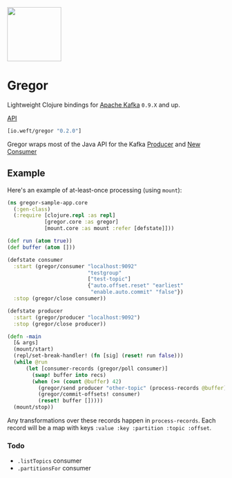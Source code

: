<a href="http://www.weft.io">
<img src="http://www.weft.io/prod-assets/weftHorizonLogoTrans-08df1aeb53f624b6d89986fd03628f7b258ae6df90e41bb645dde4ceb5c8b724.png" width="125"/></a>

# Gregor

Lightweight Clojure bindings for [Apache Kafka](http://kafka.apache.org/) `0.9.X` and up.

[API](http://weftio.github.io/gregor/)

```clojure
[io.weft/gregor "0.2.0"]
```

Gregor wraps most of the Java API for the Kafka [Producer](http://kafka.apache.org/090/javadoc/index.html?org/apache/kafka/clients/producer/KafkaProducer.html) and [New Consumer](http://kafka.apache.org/090/javadoc/index.html?org/apache/kafka/clients/consumer/KafkaConsumer.html)

## Example

Here's an example of at-least-once processing (using `mount`):

```clojure
(ns gregor-sample-app.core
  (:gen-class)
  (:require [clojure.repl :as repl]
            [gregor.core :as gregor]
            [mount.core :as mount :refer [defstate]]))

(def run (atom true))
(def buffer (atom []))

(defstate consumer
  :start (gregor/consumer "localhost:9092"
                          "testgroup"
                          ["test-topic"]
                          {"auto.offset.reset" "earliest"
                           "enable.auto.commit" "false"})
  :stop (gregor/close consumer))

(defstate producer
  :start (gregor/producer "localhost:9092")
  :stop (gregor/close producer))

(defn -main
  [& args]
  (mount/start)
  (repl/set-break-handler! (fn [sig] (reset! run false)))
  (while @run
      (let [consumer-records (gregor/poll consumer)]
        (swap! buffer into recs)
        (when (>= (count @buffer) 42)
          (gregor/send producer "other-topic" (process-records @buffer))
          (gregor/commit-offsets! consumer)
          (reset! buffer []))))
  (mount/stop))
```

Any transformations over these records happen in `process-records`. Each record will be a
map with keys `:value :key :partition :topic :offset`.


### Todo

- `.listTopics` consumer
- `.partitionsFor` consumer
